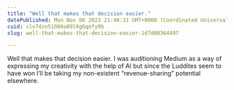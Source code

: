 ```yaml
---
title: "Well that makes that decision easier."
datePublished: Mon Nov 06 2023 21:40:31 GMT+0000 (Coordinated Universal Time)
cuid: clv7dzn51000a09l6g6qefy9b
slug: well-that-makes-that-decision-easier-1d7d08364497

---
```


Well that makes that decision easier. I was auditioning Medium as a way of expressing my creativity with the help of AI but since the Luddites seem to have won I’ll be taking my non-existent “revenue-sharing” potential elsewhere.
